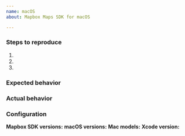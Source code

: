 ```yaml
---
name: macOS
about: Mapbox Maps SDK for macOS

---
```

<!--
Hello and thanks for contributing to the Mapbox Maps SDK for macOS! To help us diagnose your problem quickly, please:

 - Include a minimal demonstration of the bug, including code, logs, and screenshots.
 - Ensure you can reproduce the bug using the latest release.
 - Only post to report a bug or request a feature; direct all other questions to: https://stackoverflow.com/questions/tagged/mapbox

Start with a brief description below this line. -->

### Steps to reproduce

 1.
 2.
 3.

### Expected behavior



### Actual behavior



### Configuration

**Mapbox SDK versions:** 
**macOS versions:** 
**Mac models:** 
**Xcode version:** 
